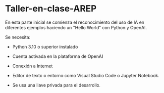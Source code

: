 # Taller-en-clase-AREP

En esta parte inicial se comienza el reconocimiento del uso de IA en diferentes ejemplos haciendo un "Hello World" con Python y OpenAI.

Se necesita:
- Python 3.10 o superior instalado
- Cuenta activada en la plataforma de OpenAI
- Conexión a Internet
- Editor de texto o entorno como Visual Studio Code o Jupyter Notebook.

- Se usa una llave privada para el desarrollo.
